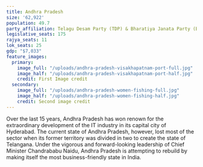 ```yaml
---
title: Andhra Pradesh
size: '62,922'
population: 49.7
party_affiliation: Telagu Desam Party (TDP) & Bharatiya Janata Party (BJP)
legislative_seats: 175
rajya_seats: 11
lok_seats: 25
gdp: "$7,033"
feature_images:
  primary:
    image_full: "/uploads/andhra-pradesh-visakhapatnam-port-full.jpg"
    image_half: "/uploads/andhra-pradesh-visakhapatnam-port-half.jpg"
    credit: First Image credit
  secondary:
    image_full: "/uploads/andhra-pradesh-women-fishing-full.jpg"
    image_half: "/uploads/andhra-pradesh-women-fishing-half.jpg"
    credit: Second image credit
---
```


Over the last 15 years, Andhra Pradesh has won renown for the extraordinary development of the IT industry in its capital city of Hyderabad. The current state of Andhra Pradesh, however, lost most of the sector when its former territory was divided in two to create the state of Telangana. Under the vigorous and forward-looking leadership of Chief Minister Chandrababu Naidu, Andhra Pradesh is attempting to rebuild by making itself the most business-friendly state in India.
